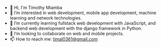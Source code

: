- 👋 Hi, I'm Timothy Miamba
- 👀 I’m interested in web development, mobile app development, machine learning and network technologies.
- 🌱 I’m currently learning fullstack web development with JavaScript, and backend web development with the django framework in Python.
- 💞️ I’m looking to collaborate on web and mobile projects.
- 📫 How to reach me: timal0361@gmail.com

<!---
tiemouie01/tiemouie01 is a ✨ special ✨ repository because its `README.md` (this file) appears on your GitHub profile.
You can click the Preview link to take a look at your changes.
--->
